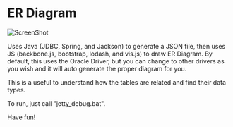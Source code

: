 ER Diagram
======================

![ScreenShot](http://imgur.com/AqM6qNM)


Uses Java (JDBC, Spring, and Jackson) to generate a JSON file, then uses JS (backbone.js, bootstrap, lodash, and vis.js) to draw ER Diagram. By default, this uses the Oracle Driver, but you can change to other drivers as you wish and it will auto generate the proper diagram for you.

This is a useful to understand how the tables are related and find their data types.

To run, just call "jetty_debug.bat".

Have fun!